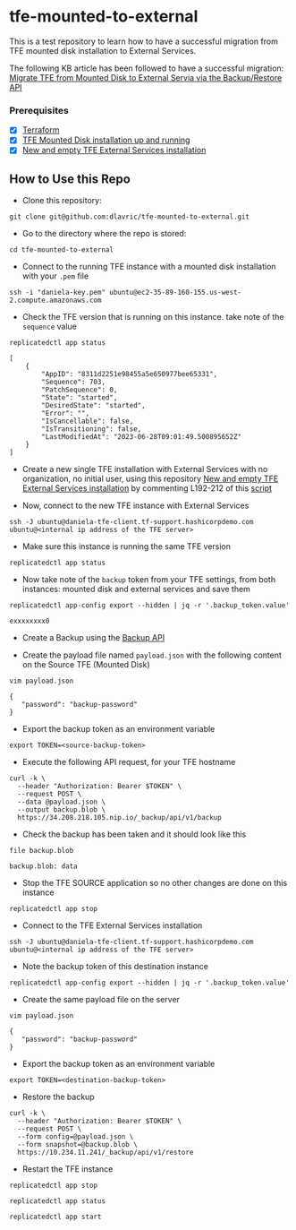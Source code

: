 # tfe-mounted-to-external
This is a test repository to learn how to have a successful migration from TFE mounted disk installation to External Services.

The following KB article has been followed to have a successful migration: 
[Migrate TFE from Mounted Disk to External Servia via the Backup/Restore API](https://support.hashicorp.com/hc/en-us/articles/10536697730323-Migrate-TFE-from-Mounted-Disk-to-External-Services-mode-with-Backup-Restore-API)


### Prerequisites

- [X] [Terraform](https://www.terraform.io/downloads)
- [X] [TFE Mounted Disk installation up and running](https://github.com/dlavric/tfe-aws-auto)
- [X] [New and empty TFE External Services installation](https://github.com/dlavric/tfe-active-active-aws)

## How to Use this Repo

- Clone this repository:
```shell
git clone git@github.com:dlavric/tfe-mounted-to-external.git
```

- Go to the directory where the repo is stored:
```shell
cd tfe-mounted-to-external
```

- Connect to the running TFE instance with a mounted disk installation with your `.pem` file
```shell
ssh -i "daniela-key.pem" ubuntu@ec2-35-89-160-155.us-west-2.compute.amazonaws.com
```

- Check the TFE version that is running on this instance. take note of the `sequence` value
```shell
replicatedctl app status

[
    {
        "AppID": "8311d2251e98455a5e650977bee65331",
        "Sequence": 703,
        "PatchSequence": 0,
        "State": "started",
        "DesiredState": "started",
        "Error": "",
        "IsCancellable": false,
        "IsTransitioning": false,
        "LastModifiedAt": "2023-06-28T09:01:49.500895652Z"
    }
]
```

- Create a new single TFE installation with External Services with no organization, no initial user, using this repository [New and empty TFE External Services installation](https://github.com/dlavric/tfe-active-active-aws) by commenting L192-212 of this [script](https://github.com/dlavric/tfe-active-active-aws/blob/main/tf-script/user-data-single.sh#L169-L213)


- Now, connect to the new TFE instance with External Services 
```shell
ssh -J ubuntu@daniela-tfe-client.tf-support.hashicorpdemo.com ubuntu@<internal ip address of the TFE server>
```

- Make sure this instance is running the same TFE version
```shell
replicatedctl app status
```

- Now take note of the `backup` token from your TFE settings, from both instances: mounted disk and external services and save them
```shell
replicatedctl app-config export --hidden | jq -r '.backup_token.value'

exxxxxxxx0
```

- Create a Backup using the [Backup API](https://developer.hashicorp.com/terraform/enterprise/admin/infrastructure/backup-restore#creating-a-backup)

- Create the payload file named `payload.json` with the following content on the Source TFE (Mounted Disk)
```shell
vim payload.json

{
   "password": "backup-password"
}
```

- Export the backup token as an environment variable
```shell
export TOKEN=<source-backup-token>
```

- Execute the following API request, for your TFE hostname
```shell
curl -k \
  --header "Authorization: Bearer $TOKEN" \
  --request POST \
  --data @payload.json \
  --output backup.blob \
  https://34.208.218.105.nip.io/_backup/api/v1/backup
```

- Check the backup has been taken and it should look like this
```shell
file backup.blob

backup.blob: data
``` 

- Stop the TFE SOURCE application so no other changes are done on this instance
```shell
replicatedctl app stop
```

- Connect to the TFE External Services installation
```shell
ssh -J ubuntu@daniela-tfe-client.tf-support.hashicorpdemo.com ubuntu@<internal ip address of the TFE server>
```

- Note the backup token of this destination instance
```shell
replicatedctl app-config export --hidden | jq -r '.backup_token.value'
```

- Create the same payload file on the server
```shell
vim payload.json

{
   "password": "backup-password"
}
```

- Export the backup token as an environment variable
```shell
export TOKEN=<destination-backup-token>
```


- Restore the backup
```shell
curl -k \
  --header "Authorization: Bearer $TOKEN" \
  --request POST \
  --form config=@payload.json \
  --form snapshot=@backup.blob \
  https://10.234.11.241/_backup/api/v1/restore
```

- Restart the TFE instance
```shell
replicatedctl app stop

replicatedctl app status

replicatedctl app start
```
